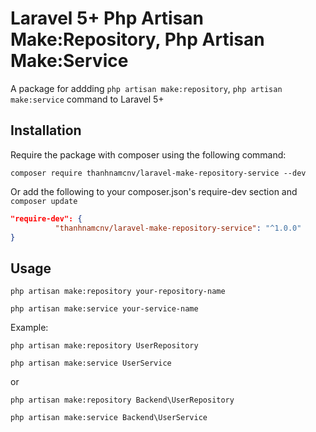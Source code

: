 # Laravel 5+ Php Artisan Make:Repository, Php Artisan Make:Service
A package for addding `php artisan make:repository`, `php artisan make:service` command to Laravel 5+

## Installation
Require the package with composer using the following command:

`composer require thanhnamcnv/laravel-make-repository-service --dev`

Or add the following to your composer.json's require-dev section and `composer update`

```json
"require-dev": {
          "thanhnamcnv/laravel-make-repository-service": "^1.0.0"
}
```
## Usage
`php artisan make:repository your-repository-name`

`php artisan make:service your-service-name`

Example:
```
php artisan make:repository UserRepository

php artisan make:service UserService
```
or
```
php artisan make:repository Backend\UserRepository

php artisan make:service Backend\UserService
```